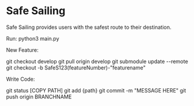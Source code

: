 # Safe Sailing

Safe Sailing provides users with the safest route to their destination.

Run: python3 main.py

New Feature:

git checkout develop
git pull origin develop
git submodule update --remote
git checkout -b SafeS123(featureNumber)-"featurename"

Write Code:

git status
[COPY PATH]
git add {path}
git commit -m "MESSAGE HERE"
git push origin BRANCHNAME
